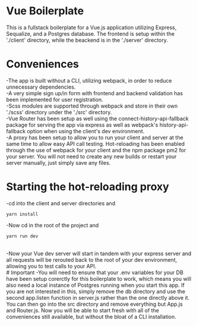 # Vue Boilerplate
This is a fullstack boilerplate for a Vue.js application utilizing Express, Sequalize, and a Postgres database. The frontend is setup within the './client' directory, while the beackend is in the './server' directory.
<br>
# Conveniences 
-The app is built without a CLI, utilizing webpack, in order to reduce unnecessary dependencies.<br>
-A very simple sign up/in form with frontend and backend validation has been implemented for user registration.<br>
-Scss modules are supported through webpack and store in their own './scss' directory under the './src' directory.<br>
-Vue Router has been setup as well using the connect-history-api-fallback package for serving the app via express as well as webpack's history-api-fallback option when using the client's dev environment.<br>
-A proxy has been setup to allow you to run your client and server at the same time to allow easy API call testing. Hot-reloading has been enabled through the use of webpack for your client and the npm package pm2 for your server. You will not need to create any new builds or restart your server manually, just simply save any files.
# Starting the hot-reloading proxy
-cd into the client and server directories and 
```
yarn install
```

-Now cd in the root of the project and 
```
yarn run dev
```
<br>
-Now your Vue dev server will start in tandem with your express server and all requests will be rerouted back to the root of your dev environment, allowing you to test calls to your API. 
<br>
# Important
-You will need to ensure that your .env variables for your DB have been setup corerctly for this boilerplate to work, which means you will also need a local instance of Postgres running when you start this app. If you are not interested in this, simply remove the db directory and use the second app.listen function in server.js rather than the one directly above it. You can then go into the src directory and remove everything but App.js and Router.js. Now you will be able to start fresh with all of the conveniences still available, but without the bloat of a CLI installation.
